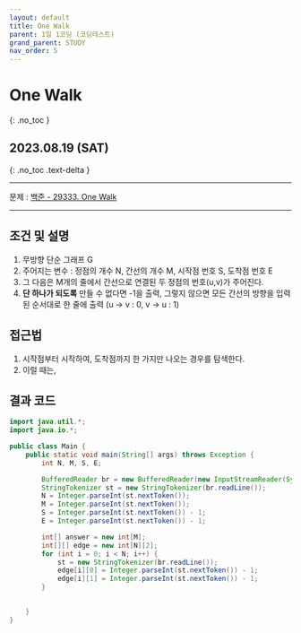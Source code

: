 ```yaml
---
layout: default
title: One Walk
parent: 1일 1코딩 (코딩테스트)
grand_parent: STUDY
nav_order: 5
---
```


# One Walk
{: .no_toc }

## 2023.08.19 (SAT)
{: .no_toc .text-delta }

---

문제 : [백준 - 29333. One Walk](https://www.acmicpc.net/problem/29333)

---

## 조건 및 설명
1. 무방향 단순 그래프 G
2. 주어지는 변수 : 정점의 개수 N, 간선의 개수 M, 시작점 번호 S, 도착점 번호 E
3. 그 다음은 M개의 줄에서 간선으로 연결된 두 정점의 번호(u,v)가 주어진다.
4. **단 하나가 되도록** 만들 수 없다면 -1을 출력, 그렇지 않으면 모든 간선의 방향을 입력된 순서대로 한 줄에 출력 (u -> v : 0, v -> u : 1)

## 접근법
1. 시작점부터 시작하여, 도착점까지 한 가지만 나오는 경우를 탐색한다.
2. 이럴 때는, 

## 결과 코드

```java
import java.util.*;
import java.io.*;

public class Main {
    public static void main(String[] args) throws Exception {
        int N, M, S, E;

        BufferedReader br = new BufferedReader(new InputStreamReader(System.in));
        StringTokenizer st = new StringTokenizer(br.readLine());
        N = Integer.parseInt(st.nextToken());
        M = Integer.parseInt(st.nextToken());
        S = Integer.parseInt(st.nextToken()) - 1;
        E = Integer.parseInt(st.nextToken()) - 1;

        int[] answer = new int[M];
        int[][] edge = new int[N][2];
        for (int i = 0; i < N; i++) {
            st = new StringTokenizer(br.readLine());
            edge[i][0] = Integer.parseInt(st.nextToken()) - 1;
            edge[i][1] = Integer.parseInt(st.nextToken()) - 1;
        }

           
    }
}
```

